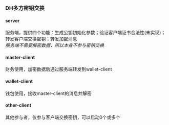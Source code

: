 ### DH多方密钥交换

#### server

服务端，提供四个功能：生成公钥初始化参数；验证客户端证书合法性(未实现)；转发客户端交换密钥；转发加密消息   
_服务端不需要解密数据，所以本身不参与密钥交换_

#### master-client

财务使用，加密数据后通过服务端转发到wallet-client

#### wallet-client

钱包使用，接收master-client的消息并解密

#### other-client

其他参与者，仅参与客户端交换密钥，可以启动0个或多个